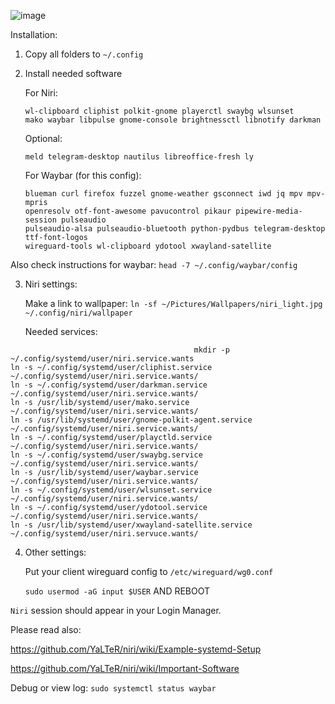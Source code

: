 ![image](https://github.com/YaLTeR/niri/assets/85841412/ccc6aaab-fbcc-4135-86c1-b81fbdb97c58)

Installation:

1. Copy all folders to `~/.config`
2. Install needed software

   For Niri:
   ```
   wl-clipboard cliphist polkit-gnome playerctl swaybg wlsunset
   mako waybar libpulse gnome-console brightnessctl libnotify darkman
   ```

   Optional:
   ```
   meld telegram-desktop nautilus libreoffice-fresh ly
   ```

   For Waybar (for this config):
   ```
   blueman curl firefox fuzzel gnome-weather gsconnect iwd jq mpv mpv-mpris
   openresolv otf-font-awesome pavucontrol pikaur pipewire-media-session pulseaudio
   pulseaudio-alsa pulseaudio-bluetooth python-pydbus telegram-desktop ttf-font-logos
   wireguard-tools wl-clipboard ydotool xwayland-satellite
   ```

Also check instructions for waybar: `head -7 ~/.config/waybar/config`

3. Niri settings:

   Make a link to wallpaper:
   `ln -sf ~/Pictures/Wallpapers/niri_light.jpg ~/.config/niri/wallpaper`

   Needed services:
```console
                                         mkdir -p      ~/.config/systemd/user/niri.service.wants
ln -s ~/.config/systemd/user/cliphist.service          ~/.config/systemd/user/niri.service.wants/
ln -s ~/.config/systemd/user/darkman.service           ~/.config/systemd/user/niri.service.wants/
ln -s /usr/lib/systemd/user/mako.service               ~/.config/systemd/user/niri.service.wants/
ln -s /usr/lib/systemd/user/gnome-polkit-agent.service ~/.config/systemd/user/niri.service.wants/
ln -s ~/.config/systemd/user/playctld.service          ~/.config/systemd/user/niri.service.wants/
ln -s ~/.config/systemd/user/swaybg.service            ~/.config/systemd/user/niri.service.wants/
ln -s /usr/lib/systemd/user/waybar.service             ~/.config/systemd/user/niri.service.wants/
ln -s ~/.config/systemd/user/wlsunset.service          ~/.config/systemd/user/niri.service.wants/
ln -s ~/.config/systemd/user/ydotool.service           ~/.config/systemd/user/niri.service.wants/
ln -s /usr/lib/systemd/user/xwayland-satellite.service ~/.config/systemd/user/niri.servuce.wants/
```
4. Other settings:

   Put your client wireguard config to `/etc/wireguard/wg0.conf`

   `sudo usermod -aG input $USER` AND REBOOT


`Niri` session should appear in your Login Manager.


Please read also:

https://github.com/YaLTeR/niri/wiki/Example-systemd-Setup

https://github.com/YaLTeR/niri/wiki/Important-Software

Debug or view log:
`sudo systemctl status waybar`
